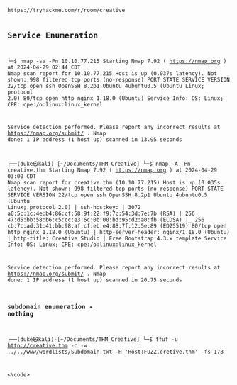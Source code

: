 <code>
https://tryhackme.com/r/room/creative

## Service Enumeration 

└─$ nmap  -sV -Pn  10.10.77.215
Starting Nmap 7.92 ( https://nmap.org ) at 2024-04-29 02:44 CDT
Nmap scan report for 10.10.77.215
Host is up (0.037s latency).
Not shown: 998 filtered tcp ports (no-response)
PORT   STATE SERVICE VERSION
22/tcp open  ssh     OpenSSH 8.2p1 Ubuntu 4ubuntu0.5 (Ubuntu Linux; protocol 2.0)
80/tcp open  http    nginx 1.18.0 (Ubuntu)
Service Info: OS: Linux; CPE: cpe:/o:linux:linux_kernel

Service detection performed. Please report any incorrect results at https://nmap.org/submit/ .
Nmap done: 1 IP address (1 host up) scanned in 13.95 seconds

┌──(duke㉿kali)-[~/Documents/THM_Creative]
└─$ nmap  -A  -Pn  creative.thm
Starting Nmap 7.92 ( https://nmap.org ) at 2024-04-29 03:00 CDT
Nmap scan report for creative.thm (10.10.77.215)
Host is up (0.035s latency).
Not shown: 998 filtered tcp ports (no-response)
PORT   STATE SERVICE VERSION
22/tcp open  ssh     OpenSSH 8.2p1 Ubuntu 4ubuntu0.5 (Ubuntu Linux; protocol 2.0)
| ssh-hostkey: 
|   3072 a0:5c:1c:4e:b4:86:cf:58:9f:22:f9:7c:54:3d:7e:7b (RSA)
|   256 47:d5:bb:58:b6:c5:cc:e3:6c:0b:00:bd:95:d2:a0:fb (ECDSA)
|_  256 cb:7c:ad:31:41:bb:98:af:cf:eb:e4:88:7f:12:5e:89 (ED25519)
80/tcp open  http    nginx 1.18.0 (Ubuntu)
|_http-server-header: nginx/1.18.0 (Ubuntu)
|_http-title: Creative Studio | Free Bootstrap 4.3.x template
Service Info: OS: Linux; CPE: cpe:/o:linux:linux_kernel

Service detection performed. Please report any incorrect results at https://nmap.org/submit/ .
Nmap done: 1 IP address (1 host up) scanned in 20.75 seconds

### subdomain enumeration - nothing
┌──(duke㉿kali)-[~/Documents/THM_Creative]
└─$ ffuf -u http://creative.thm -c -w ../../www/wordlists/Subdomain.txt -H 'Host:FUZZ.cretive.thm' -fs 178




<\code>
